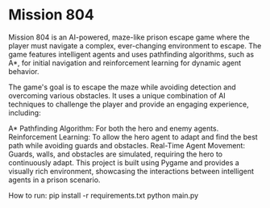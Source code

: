 # Mission 804


Mission 804 is an AI-powered, maze-like prison escape game where the player must navigate a complex, ever-changing environment to escape. The game features intelligent agents and uses pathfinding algorithms, such as A*, for initial navigation and reinforcement learning for dynamic agent behavior.

The game's goal is to escape the maze while avoiding detection and overcoming various obstacles. It uses a unique combination of AI techniques to challenge the player and provide an engaging experience, including:

A* Pathfinding Algorithm: For both the hero and enemy agents.
Reinforcement Learning: To allow the hero agent to adapt and find the best path while avoiding guards and obstacles.
Real-Time Agent Movement: Guards, walls, and obstacles are simulated, requiring the hero to continuously adapt.
This project is built using Pygame and provides a visually rich environment, showcasing the interactions between intelligent agents in a prison scenario.

How to run:
pip install -r requirements.txt
python main.py